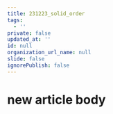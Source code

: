 ```yaml
---
title: 231223_solid_order
tags:
  - ''
private: false
updated_at: ''
id: null
organization_url_name: null
slide: false
ignorePublish: false
---
```

# new article body
